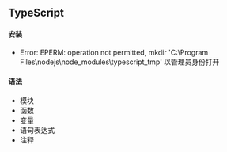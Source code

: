 ## TypeScript

#### 安装

- Error: EPERM: operation not permitted, mkdir 'C:\Program Files\nodejs\node_modules\typescript_tmp' 以管理员身份打开



#### 语法

- 模块
- 函数
- 变量
- 语句表达式
- 注释





